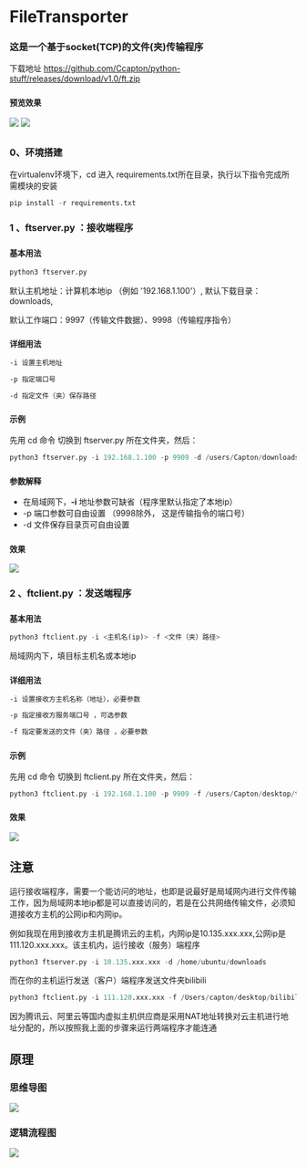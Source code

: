 # FileTransporter

### 这是一个基于socket(TCP)的文件(夹)传输程序
下载地址 https://github.com/Ccapton/python-stuff/releases/download/v1.0/ft.zip
### `预览效果`
![](resource/runserver2.jpeg)
![](resource/runclient2.jpeg)
##

### 0、环境搭建
在virtualenv环境下，cd 进入 requirements.txt所在目录，执行以下指令完成所需模块的安装
```python
pip install -r requirements.txt
```



### 1 、ftserver.py ：**接收端程序**
 
### `基本用法`
```python
python3 ftserver.py 
```
默认主机地址：计算机本地ip （例如 '192.168.1.100'）,  默认下载目录： downloads,

默认工作端口：9997（传输文件数据）、9998（传输程序指令）

### `详细用法` 
```html
-i 设置主机地址

-p 指定端口号

-d 指定文件（夹）保存路径 
```
### `示例`

先用 cd 命令 切换到 ftserver.py 所在文件夹，然后：
```python
python3 ftserver.py -i 192.168.1.100 -p 9909 -d /users/Capton/downloads
```

### `参数解释`
- 在局域网下，**-i** 地址参数可缺省（程序里默认指定了本地ip）
- -p 端口参数可自由设置 （9998除外， 这是传输指令的端口号）
- -d 文件保存目录页可自由设置

### `效果`
![](resource/runserver.jpeg) 


### 2 、ftclient.py ：**发送端程序**
### `基本用法`
```python
python3 ftclient.py -i <主机名(ip)> -f <文件（夹）路径>
```
局域网内下，填目标主机名或本地ip
### `详细用法` 
```html
-i 设置接收方主机名称（地址），必要参数

-p 指定接收方服务端口号 ，可选参数

-f 指定要发送的文件（夹）路径 ，必要参数
```
### `示例`

先用 cd 命令 切换到 ftclient.py 所在文件夹，然后：
```python
python3 ftclient.py -i 192.168.1.100 -p 9909 -f /users/Capton/desktop/test
```


### `效果`
![](resource/runclient.jpg) 

## 注意
运行接收端程序，需要一个能访问的地址，也即是说最好是局域网内进行文件传输工作，因为局域网本地ip都是可以直接访问的，若是在公共网络传输文件，必须知道接收方主机的公网ip和内网ip。

例如我现在用到接收方主机是腾讯云的主机，内网ip是10.135.xxx.xxx,公网ip是111.120.xxx.xxx。该主机内，运行接收（服务）端程序

```python
python3 ftserver.py -i 10.135.xxx.xxx -d /home/ubuntu/downloads
```

而在你的主机运行发送（客户）端程序发送文件夹bilibili
```python
python3 ftclient.py -i 111.120.xxx.xxx -f /Users/capton/desktop/bilibili
```
因为腾讯云、阿里云等国内虚拟主机供应商是采用NAT地址转换对云主机进行地址分配的，所以按照我上面的步骤来运行两端程序才能连通




## 原理

### 思维导图
![](resource/mind_map.png) 

### 逻辑流程图
![](resource/logic_process.png)